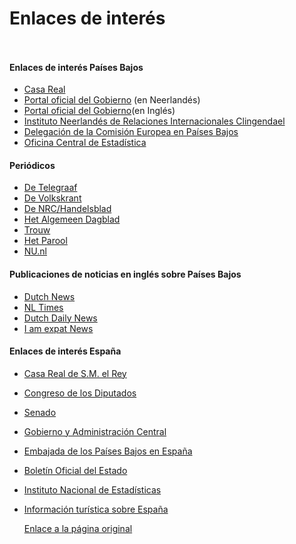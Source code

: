   Enlaces de interés
==================

    ​

#### Enlaces de interés Países Bajos

* [Casa Real](http://www.koninklijkhuis.nl/)
* [Portal oficial del Gobierno](http://www.rijksoverheid.nl/) (en Neerlandés)
* [Portal oficial del Gobierno​](https://www.government.nl/) (en Inglés)
* [Instituto Neerlandés de Relaciones Internacionales Clingendael](http://www.clingendael.nl/)
* [Delegación de la Comisión Europea en Países Bajos](http://ec.europa.eu/nederland/index_nl.htm)
* [Oficina Central de Estadística](http://www.cbs.nl/)

#### Periódicos

* [De Telegraaf](http://www.telegraaf.nl/)
* [De Volkskrant](http://www.volkskrant.nl/)
* [De NRC/Handelsblad](http://www.nrc.nl/)
* [Het Algemeen Dagblad](http://www.ad.nl/)
* [Trouw](http://www.trouw.nl/)
* [Het Parool](http://www.parool.nl/)
* [NU.nl](http://www.nu.nl/)

#### 

#### Publicaciones de noticias en inglés sobre Países Bajos

* [Dutch News](http://www.dutchnews.nl/)
* [NL Times](http://www.nltimes.nl/)
* [Dutch Daily News](http://www.dutchdailynews.com/)
* [I am expat News](http://www.iamexpat.nl/read-and-discuss/news)

#### Enlaces de interés España

* [Casa Real de S.M. el Rey](http://www.casareal.es/)
* [Congreso de los Diputados](http://www.congreso.es/)
* [Senado](http://www.senado.es/)
* [Gobierno y Administración Central](http://www.lamoncloa.gob.es/)
* [Embajada de los Países Bajos en España](http://espana.nlembajada.org/)
* [Boletín Oficial del Estado](http://www.boe.es/)
* [Instituto Nacional de Estadísticas](http://www.ine.es/)
* [Información turística sobre España](http://www.spain.info/es/)

   [Enlace a la página original](https://www.exteriores.gob.es/Embajadas/lahaya/es/ViajarA/Paginas/Enlaces-de-inter%c3%a9s.aspx)
